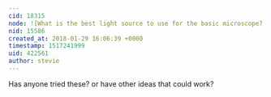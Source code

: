 ```yaml
---
cid: 18315
node: ![What is the best light source to use for the basic microscope?  ](../notes/stevie/01-22-2018/what-is-the-best-light-source-to-use-for-the-basic-microscope)
nid: 15586
created_at: 2018-01-29 16:06:39 +0000
timestamp: 1517241999
uid: 422561
author: stevie
---
```


Has anyone tried these? or have other ideas that could work? 